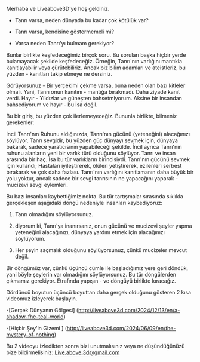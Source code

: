 Merhaba ve Liveabove3D'ye hoş geldiniz.

- Tanrı varsa, neden dünyada bu kadar çok kötülük var?

- Tanrı varsa, kendisine göstermemeli mi?

- Varsa neden Tanrı'yı ​​bulmam gerekiyor?

Bunlar birlikte keşfedeceğimiz birçok soru. Bu soruları başka hiçbir yerde bulamayacak şekilde keşfedeceğiz. Örneğin, Tanrı'nın varlığını mantıkla kanıtlayabilir veya çürütebiliriz. Ancak biz bilim adamları ve ateistleriz, bu yüzden - kanıtları takip etmeye ne dersiniz.

Görüyorsunuz - Bir yerçekimi çekme varsa, buna neden olan bazı kitleler olmalı. Yani, Tanrı onun kanıtını - mantığa bırakmadı. Daha ziyade kanıt verdi. Hayır - Yıldızlar ve güneşten bahsetmiyorum. Aksine bir insandan bahsediyorum ve hayır - bu İsa değil.

Bu bir giriş, bu yüzden çok ilerlemeyeceğiz. Bununla birlikte, bilmeniz gerekenler:

İncil Tanrı'nın Ruhunu aldığınızda, Tanrı'nın gücünü (yeteneğini) alacağınızı söylüyor. Tanrı sevgidir, bu yüzden güç dünyayı sevmek için, dünyaya bakarak, sadece yaratıcısının yapabileceği şekilde. İncil ayrıca Tanrı'nın ruhunu alanların yeni bir varlık türü olduğunu söylüyor. Tanrı ve insan arasında bir haç. İsa bu tür varlıkların birincisiydi. Tanrı'nın gücünü sevmek için kullandı; Hastaları iyileştirerek, ölüleri yetiştirerek, ezilenleri serbest bırakarak ve çok daha fazlası. Tanrı'nın varlığını kanıtlamanın daha büyük bir yolu yoktur, ancak sadece bir sevgi tanrısının ne yapacağını yaparak - mucizevi sevgi eylemleri.

Bu bazı insanları kaybettiğimiz nokta. Bu tür tartışmalar sırasında sıklıkla gerçekleşen aşağıdaki döngü nedeniyle insanları kaybediyoruz:

1. Tanrı olmadığını söylüyorsunuz.

2. diyorum ki, Tanrı'ya inanırsanız, onun gücünü ve mucizevi şeyler yapma yeteneğini alacağınızı, dünyaya yardım etmek için alacağınızı söylüyorum.

3. Her şeyin saçmalık olduğunu söylüyorsunuz, çünkü mucizeler mevcut değil.

Bir döngümüz var, çünkü üçüncü cümle ile başladığımız yere geri döndük, yani böyle şeylerin var olmadığını söylüyorsunuz. Bu tür döngülerden çıkmamız gerekiyor. Etrafında yapışın - ve döngüyü birlikte kıracağız.

Dördüncü boyutun üçüncü boyuttan daha gerçek olduğunu gösteren 2 kısa videomuz izleyerek başlayın.

-[Gerçek Dünyanın Gölgesi] (http://liveabove3d.com/2024/12/13/en/a-shadow-fhe-teal-world)

-[Hiçbir Şey'in Gizemi ] (http://liveabove3d.com/2024/06/09/en/the-mystery-of-nothing)

Bu 2 videoyu izledikten sonra bizi unutmalısınız veya ne düşündüğünüzü bize bildirmelisiniz: Live.above.3d@gmail.com



